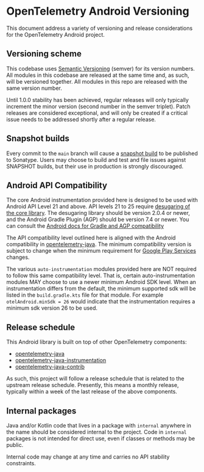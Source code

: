 # OpenTelemetry Android Versioning

This document address a variety of versioning and release considerations for
the OpenTelemetry Android project.

## Versioning scheme

This codebase uses [Semantic Versioning](https://semver.org/) (semver) for its version numbers.
All modules in this codebase are released at the same time and, as such, will
be versioned together. All modules in this repo are released with the same version number.

Until 1.0.0 stability has been achieved, regular releases will only typically increment
the minor version (second number in the semver triplet). Patch releases are considered
exceptional, and will only be created if a critical issue needs to be addressed shortly after
a regular release.

## Snapshot builds

Every commit to the `main` branch will cause a
[snapshot build](https://central.sonatype.com/service/rest/repository/browse/maven-snapshots/io/opentelemetry/android/)
to be published to Sonatype. Users may choose to build and test and file issues against SNAPSHOT
builds, but their use in production is strongly discouraged.

## Android API Compatibility

The core Android instrumentation provided here is designed to be used with
Android API Level 21 and above. API levels 21 to 25 require
[desugaring of the core library](https://developer.android.com/studio/write/java8-support#library-desugaring).
The desugaring library should be version 2.0.4 or newer, and the Android Gradle Plugin (AGP)
should be version 7.4 or newer. You can consult the
[Android docs for Gradle and AGP compatibility](https://developer.android.com/build/releases/gradle-plugin#updating-gradle)

The API compatibility level outlined here is aligned with the Android compatibility
in [opentelemetry-java](https://github.com/open-telemetry/opentelemetry-java/blob/main/VERSIONING.md#language-version-compatibility).
The minimum compatibility version is subject to change when the minimum requirement
for [Google Play Services](https://developers.google.com/android/guides/setup) changes.

The various `auto-instrumentation` modules provided here are NOT required to follow this
same compatibility level. That is, certain auto-instrumentation modules MAY choose to use a
newer minimum Android SDK level. When an instrumentation differs from the default,
the minimum supported sdk will be listed in the `build.gradle.kts` file for that module. For example
`otelAndroid.minSdk = 26` would indicate that the instrumentation requires a minimum sdk version 26
to be used.

## Release schedule

This Android library is built on top of other OpenTelemetry components:
* [opentelemetry-java](https://github.com/open-telemetry/opentelemetry-java)
* [opentelemetry-java-instrumentation](https://github.com/open-telemetry/opentelemetry-java-instrumentation)
* [opentelemetry-java-contrib](https://github.com/open-telemetry/opentelemetry-java-contrib)

As such, this project will follow a release schedule that is related to the upstream release
schedule. Presently, this means a monthly release, typically within a week of the last
release of the above components.

## Internal packages

Java and/or Kotlin code that lives in a package with `internal` anywhere in the name
should be considered internal to the project. Code in `internal` packages is not intended
for direct use, even if classes or methods may be public.

Internal code may change at any time and carries no API stability constraints.
